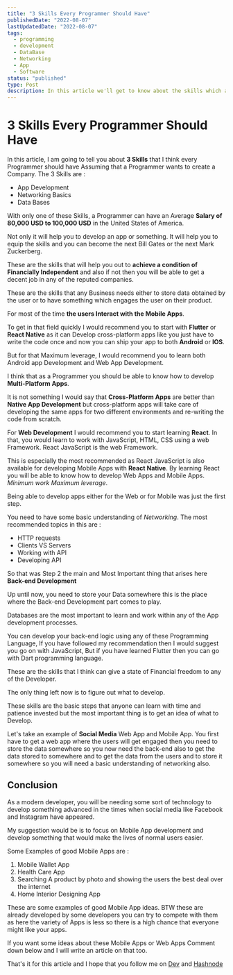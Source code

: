 ```yaml
---
title: "3 Skills Every Programmer Should Have"
publishedDate: "2022-08-07"
lastUpdatedDate: "2022-08-07"
tags:
  - programming
  - development
  - DataBase
  - Networking
  - App
  - Software
status: "published"
type: Post
description: In this article we'll get to know about the skills which almost every developer should have.
---
```


# 3 Skills Every Programmer Should Have

In this article, I am going to tell you about **3 Skills** that I think every Programmer should have Assuming that a Programmer wants to create a Company. The 3 Skills are :

- App Development
- Networking Basics
- Data Bases

With only one of these Skills, a Programmer can have an Average **Salary of 80,000 USD to 100,000 USD** in the United States of America.

Not only it will help you to develop an app or something. It will help you to equip the skills and you can become the next Bill Gates or the next Mark Zuckerberg.

These are the skills that will help you out to **achieve a condition of Financially Independent** and also if not then you will be able to get a decent job in any of the reputed companies.

These are the skills that any Business needs either to store data obtained by the user or to have something which engages the user on their product.

For most of the time **the users Interact with the Mobile Apps**.

To get in that field quickly I would recommend you to start with **Flutter** or **React Native** as it can Develop cross-platform apps like you just have to write the code once and now you can ship your app to both **Android** or **IOS**.

But for that Maximum leverage, I would recommend you to learn both Android app Development and Web App Development.

I think that as a Programmer you should be able to know how to develop **Multi-Platform Apps**.

It is not something I would say that **Cross-Platform Apps** are better than **Native App Development** but cross-platform apps will take care of developing the same apps for two different environments and re-writing the code from scratch.

For **Web Development** I would recommend you to start learning **React**. In that, you would learn to work with JavaScript, HTML, CSS using a web Framework. React JavaScript is the web Framework.

This is especially the most recommended as React JavaScript is also available for developing Mobile Apps with **React Native**. By learning React you will be able to know how to develop Web Apps and Mobile Apps. _Minimum work Maximum leverage_.

Being able to develop apps either for the Web or for Mobile was just the first step.

You need to have some basic understanding of _Networking_. The most recommended topics in this are :

- HTTP requests
- Clients VS Servers
- Working with API
- Developing API

So that was Step 2 the main and Most Important thing that arises here
<br />
**Back-end Development**

Up until now, you need to store your Data somewhere this is the place where the Back-end Development part comes to play.

Databases are the most important to learn and work within any of the App development processes.

You can develop your back-end logic using any of these Programming Language, If you have followed my recommendation then I would suggest you go on with JavaScript, But if you have learned Flutter then you can go with Dart programming language.

These are the skills that I think can give a state of Financial freedom to any of the Developer.

The only thing left now is to figure out what to develop.

These skills are the basic steps that anyone can learn with time and patience invested but the most important thing is to get an idea of what to Develop.

Let's take an example of **Social Media** Web App and Mobile App. You first have to get a web app where the users will get engaged then you need to store the data somewhere so you now need the back-end also to get the data stored to somewhere and to get the data from the users and to store it somewhere so you will need a basic understanding of networking also.

## Conclusion

As a modern developer, you will be needing some sort of technology to develop something advanced in the times when social media like Facebook and Instagram have appeared.

My suggestion would be is to focus on Mobile App development and develop something that would make the lives of normal users easier.

Some Examples of good Mobile Apps are :

1. Mobile Wallet App
2. Health Care App
3. Searching A product by photo and showing the users the best deal over the internet
4. Home Interior Designing App

These are some examples of good Mobile App ideas. BTW these are already developed by some developers you can try to compete with them as here the variety of Apps is less so there is a high chance that everyone might like your apps.

If you want some ideas about these Mobile Apps or Web Apps Comment down below and I will write an article on that too.

That's it for this article and I hope that you follow me on [Dev](https://dev.to/coderaman07) and [Hashnode](https://hashnode.com/coderaman07)
